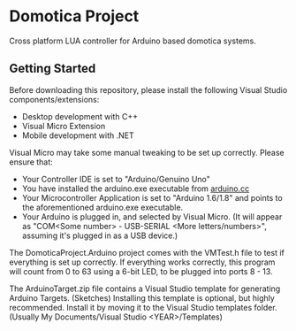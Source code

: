 # Domotica Project
Cross platform LUA controller for Arduino based domotica systems.

## Getting Started
Before downloading this repository, please install the following Visual Studio components/extensions:
- Desktop development with C++
- Visual Micro Extension
- Mobile development with .NET

Visual Micro may take some manual tweaking to be set up correctly. Please ensure that:
- Your Controller IDE is set to "Arduino/Genuino Uno"
- You have installed the arduino.exe executable from [arduino.cc](https://arduino.cc)
- Your Microcontroller Application is set to "Arduino 1.6/1.8" and points to the aforementioned arduino.exe executable.
- Your Arduino is plugged in, and selected by Visual Micro. (It will appear as "COM\<Some number\> - USB-SERIAL \<More letters/numbers\>",
  assuming it's plugged in as a USB device.)

The DomoticaProject.Arduino project comes with the VMTest.h file to test if everything is set up correctly.
If everything works correctly, this program will count from 0 to 63 using a 6-bit LED, to be plugged into ports 8 - 13.

The ArduinoTarget.zip file contains a Visual Studio template for generating Arduino Targets. (Sketches)
Installing this template is optional, but highly recommended. Install it by moving it to the Visual Studio templates folder.
(Usually My Documents/Visual Studio \<YEAR\>/Templates)